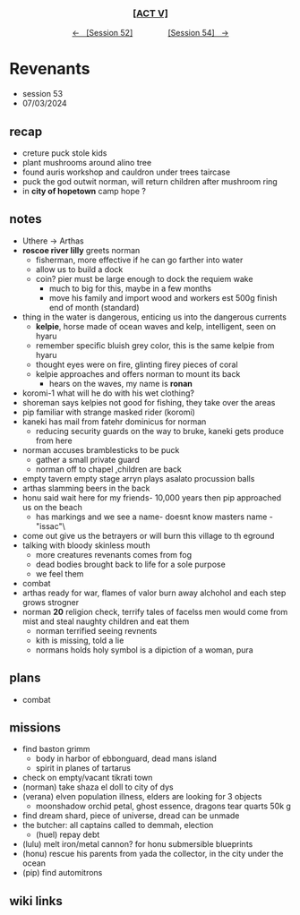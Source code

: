 <div align="center">
  <h3 align="center"><a href="https://github.com/h-griffin/dnd-notes/blob/main/grimmhaus/act-V" >[ACT V]</a></h3>
  <p align="center">
    <a href="https://github.com/h-griffin/dnd-notes/blob/main/grimmhaus/act-V/24-06-26.md" >&larr; &nbsp; [Session 52]</a>
    &nbsp;&nbsp;&nbsp;&nbsp;&nbsp;&nbsp;&nbsp;&nbsp;&nbsp;&nbsp;&nbsp;&nbsp;&nbsp;&nbsp;
    <a href="https://github.com/h-griffin/dnd-notes/blob/main/grimmhaus/act-V/24-07-03.md" >[Session 54] &nbsp; &rarr;</a>
  </p>
</div>

# Revenants
- session 53
- 07/03/2024

## recap
- creture puck stole kids
- plant mushrooms around alino tree
- found auris workshop and cauldron under trees taircase
- puck the god outwit norman, will return children after mushroom ring
- in **city of hopetown** camp hope ?

## notes
- Uthere -> Arthas
- **roscoe river lilly** greets norman
    - fisherman, more effective if he can go farther into water
    - allow us to build a dock
    - coin? pier must be large enough to dock the requiem wake
        - much to  big for this, maybe in a few months
        - move his family and import wood and workers est 500g finish end of month (standard)
- thing in the water is dangerous, enticing us into the dangerous currents
    - **kelpie**, horse made of ocean waves and kelp, intelligent, seen on hyaru
    - remember specific bluish grey color, this is the same kelpie from hyaru
    - thought eyes were on fire, glinting firey pieces of coral
    - kelpie approaches and offers norman to mount its back
        - hears on the waves, my name is **ronan**
- koromi-1 what will he do with his wet clothing?
- shoreman says kelpies not good for fishing, they take over the areas
- pip familiar with strange masked rider (koromi)
- kaneki has mail from fatehr dominicus for norman
    - reducing security guards on the way to bruke, kaneki gets produce from here
- norman accuses bramblesticks to be puck
    - gather a small private guard
    - norman off to chapel ,children are back
- empty tavern empty stage arryn plays asalato procussion balls
- arthas slamming beers in the back
- honu said wait here for my friends- 10,000 years then pip approached us on the beach
    - has markings and we see a name- doesnt know masters name - "issac"\
- come out give us the betrayers or will burn this village to th eground
- talking with bloody skinless mouth
    - more creatures revenants comes from fog
    - dead bodies brought back to life for a sole purpose
    - we feel them
- combat
- arthas ready for war, flames of valor burn away alchohol and each step grows strogner
- norman **20** religion check, terrify tales of facelss men would come from mist and steal naughty children and eat them
    - norman terrified seeing revnents
    - kith is missing, told a lie
    - normans holds holy symbol is a dipiction of a woman, pura

## plans
- combat

## missions
- find baston grimm
    - body in harbor of ebbonguard, dead mans island
    - spirit in planes of tartarus
- check on empty/vacant tikrati town
- (norman) take shaza el doll to city of dys
- (verana) elven population illness, elders are looking for 3 objects
    - moonshadow orchid petal, ghost essence, dragons tear quarts 50k g
- find dream shard, piece of universe, dread can be unmade
- the butcher: all captains called to demmah, election
    - (huel) repay debt
- (lulu) melt iron/metal cannon? for honu submersible blueprints
- (honu) rescue his parents from yada the collector, in the city under the ocean
- (pip) find automitrons

## wiki links
